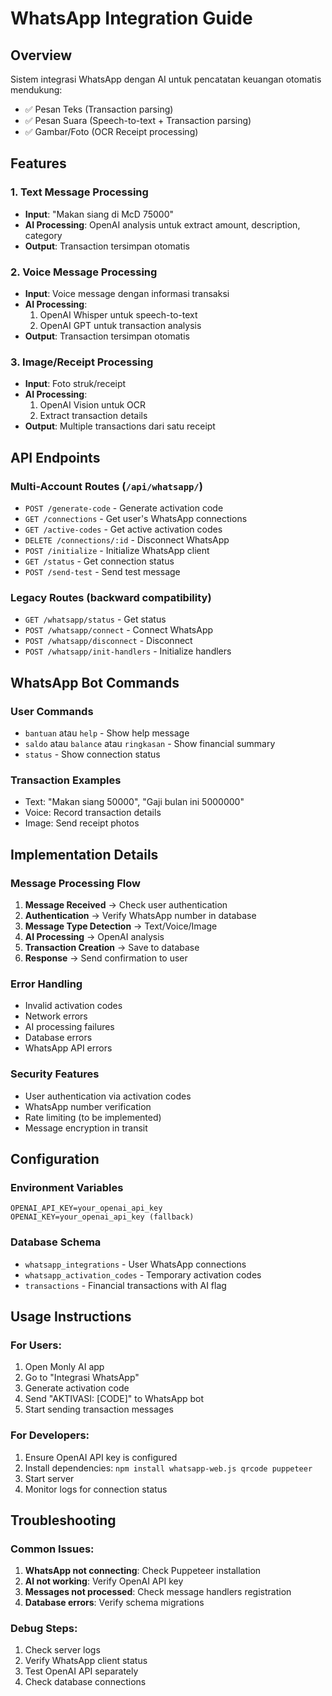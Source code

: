 # WhatsApp Integration Guide

## Overview
Sistem integrasi WhatsApp dengan AI untuk pencatatan keuangan otomatis mendukung:
- ✅ Pesan Teks (Transaction parsing)
- ✅ Pesan Suara (Speech-to-text + Transaction parsing)
- ✅ Gambar/Foto (OCR Receipt processing)

## Features

### 1. Text Message Processing
- **Input**: "Makan siang di McD 75000"
- **AI Processing**: OpenAI analysis untuk extract amount, description, category
- **Output**: Transaction tersimpan otomatis

### 2. Voice Message Processing
- **Input**: Voice message dengan informasi transaksi
- **AI Processing**: 
  1. OpenAI Whisper untuk speech-to-text
  2. OpenAI GPT untuk transaction analysis
- **Output**: Transaction tersimpan otomatis

### 3. Image/Receipt Processing
- **Input**: Foto struk/receipt
- **AI Processing**: 
  1. OpenAI Vision untuk OCR
  2. Extract transaction details
- **Output**: Multiple transactions dari satu receipt

## API Endpoints

### Multi-Account Routes (`/api/whatsapp/`)
- `POST /generate-code` - Generate activation code
- `GET /connections` - Get user's WhatsApp connections
- `GET /active-codes` - Get active activation codes
- `DELETE /connections/:id` - Disconnect WhatsApp
- `POST /initialize` - Initialize WhatsApp client
- `GET /status` - Get connection status
- `POST /send-test` - Send test message

### Legacy Routes (backward compatibility)
- `GET /whatsapp/status` - Get status
- `POST /whatsapp/connect` - Connect WhatsApp
- `POST /whatsapp/disconnect` - Disconnect
- `POST /whatsapp/init-handlers` - Initialize handlers

## WhatsApp Bot Commands

### User Commands
- `bantuan` atau `help` - Show help message
- `saldo` atau `balance` atau `ringkasan` - Show financial summary
- `status` - Show connection status

### Transaction Examples
- Text: "Makan siang 50000", "Gaji bulan ini 5000000"
- Voice: Record transaction details
- Image: Send receipt photos

## Implementation Details

### Message Processing Flow
1. **Message Received** → Check user authentication
2. **Authentication** → Verify WhatsApp number in database
3. **Message Type Detection** → Text/Voice/Image
4. **AI Processing** → OpenAI analysis
5. **Transaction Creation** → Save to database
6. **Response** → Send confirmation to user

### Error Handling
- Invalid activation codes
- Network errors
- AI processing failures
- Database errors
- WhatsApp API errors

### Security Features
- User authentication via activation codes
- WhatsApp number verification
- Rate limiting (to be implemented)
- Message encryption in transit

## Configuration

### Environment Variables
```env
OPENAI_API_KEY=your_openai_api_key
OPENAI_KEY=your_openai_api_key (fallback)
```

### Database Schema
- `whatsapp_integrations` - User WhatsApp connections
- `whatsapp_activation_codes` - Temporary activation codes
- `transactions` - Financial transactions with AI flag

## Usage Instructions

### For Users:
1. Open Monly AI app
2. Go to "Integrasi WhatsApp"
3. Generate activation code
4. Send "AKTIVASI: [CODE]" to WhatsApp bot
5. Start sending transaction messages

### For Developers:
1. Ensure OpenAI API key is configured
2. Install dependencies: `npm install whatsapp-web.js qrcode puppeteer`
3. Start server
4. Monitor logs for connection status

## Troubleshooting

### Common Issues:
1. **WhatsApp not connecting**: Check Puppeteer installation
2. **AI not working**: Verify OpenAI API key
3. **Messages not processed**: Check message handlers registration
4. **Database errors**: Verify schema migrations

### Debug Steps:
1. Check server logs
2. Verify WhatsApp client status
3. Test OpenAI API separately
4. Check database connections
